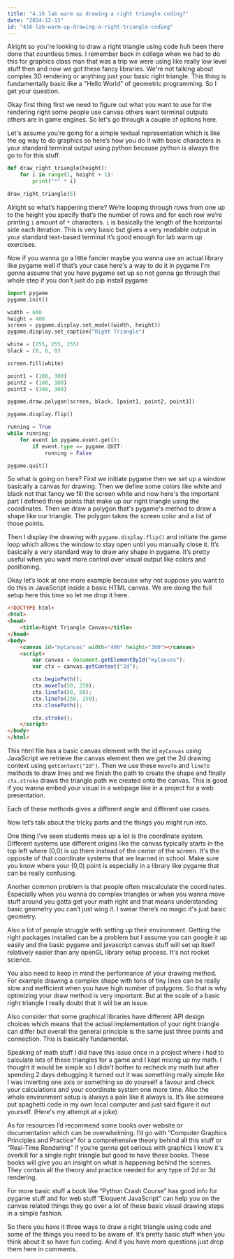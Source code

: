 ```yaml
---
title: "4.16 lab warm up drawing a right triangle coding?"
date: "2024-12-13"
id: "416-lab-warm-up-drawing-a-right-triangle-coding"
---
```


Alright so you're looking to draw a right triangle using code huh been there done that countless times. I remember back in college when we had to do this for graphics class man that was a trip we were using like really low level stuff then and now we got these fancy libraries. We're not talking about complex 3D rendering or anything just your basic right triangle. This thing is fundamentally basic like a "Hello World" of geometric programming. So I get your question.

Okay first thing first we need to figure out what you want to use for the rendering right some people use canvas others want terminal outputs others are in game engines. So let's go through a couple of options here.

Let's assume you’re going for a simple textual representation which is like the og way to do graphics so here’s how you do it with basic characters in your standard terminal output using python because python is always the go to for this stuff.

```python
def draw_right_triangle(height):
    for i in range(1, height + 1):
        print("*" * i)

draw_right_triangle(5)
```

Alright so what’s happening there? We’re looping through rows from one up to the height you specify that’s the number of rows and for each row we’re printing `i` amount of `*` characters. `i` is basically the length of the horizontal side each iteration. This is very basic but gives a very readable output in your standard text-based terminal it’s good enough for lab warm up exercises.

Now if you wanna go a little fancier maybe you wanna use an actual library like pygame well if that’s your case here's a way to do it in pygame I'm gonna assume that you have pygame set up so not gonna go through that whole step if you don’t just do pip install pygame

```python
import pygame
pygame.init()

width = 600
height = 400
screen = pygame.display.set_mode((width, height))
pygame.display.set_caption("Right Triangle")

white = (255, 255, 255)
black = (0, 0, 0)

screen.fill(white)

point1 = (100, 300)
point2 = (100, 100)
point3 = (300, 300)

pygame.draw.polygon(screen, black, [point1, point2, point3])

pygame.display.flip()

running = True
while running:
    for event in pygame.event.get():
        if event.type == pygame.QUIT:
            running = False

pygame.quit()
```

So what is going on here? First we initiate pygame then we set up a window basically a canvas for drawing. Then we define some colors like white and black not that fancy we fill the screen white and now here's the important part I defined three points that make up our right triangle using the coordinates. Then we draw a polygon that's pygame's method to draw a shape like our triangle. The polygon takes the screen color and a list of those points.

Then I display the drawing with `pygame.display.flip()` and initiate the game loop which allows the window to stay open until you manually close it. It’s basically a very standard way to draw any shape in pygame. It’s pretty useful when you want more control over visual output like colors and positioning.

Okay let’s look at one more example because why not suppose you want to do this in JavaScript inside a basic HTML canvas. We are doing the full setup here this time so let me drop it here.

```html
<!DOCTYPE html>
<html>
<head>
    <title>Right Triangle Canvas</title>
</head>
<body>
    <canvas id="myCanvas" width="400" height="300"></canvas>
    <script>
        var canvas = document.getElementById("myCanvas");
        var ctx = canvas.getContext("2d");

        ctx.beginPath();
        ctx.moveTo(50, 250);
        ctx.lineTo(50, 50);
        ctx.lineTo(250, 250);
        ctx.closePath();

        ctx.stroke();
    </script>
</body>
</html>
```

This html file has a basic canvas element with the id `myCanvas` using JavaScript we retrieve the canvas element then we get the 2d drawing context using `getContext("2d")`. Then we use these `moveTo` and `lineTo` methods to draw lines and we finish the path to create the shape and finally `ctx.stroke` draws the triangle path we created onto the canvas. This is good if you wanna embed your visual in a webpage like in a project for a web presentation.

Each of these methods gives a different angle and different use cases.

Now let’s talk about the tricky parts and the things you might run into.

One thing I’ve seen students mess up a lot is the coordinate system. Different systems use different origins like the canvas typically starts in the top left where (0,0) is up there instead of the center of the screen. It's the opposite of that coordinate systems that we learned in school. Make sure you know where your (0,0) point is especially in a library like pygame that can be really confusing.

Another common problem is that people often miscalculate the coordinates. Especially when you wanna do complex triangles or when you wanna move stuff around you gotta get your math right and that means understanding basic geometry you can’t just wing it. I swear there’s no magic it's just basic geometry.

Also a lot of people struggle with setting up their environment. Getting the right packages installed can be a problem but I assume you can google it up easily and the basic pygame and javascript canvas stuff will set up itself relatively easier than any openGL library setup process. It's not rocket science.

You also need to keep in mind the performance of your drawing method. For example drawing a complex shape with tons of tiny lines can be really slow and inefficient when you have high number of polygons. So that is why optimizing your draw method is very important. But at the scale of a basic right triangle I really doubt that it will be an issue.

Also consider that some graphical libraries have different API design choices which means that the actual implementation of your right triangle can differ but overall the general principle is the same just three points and connection. This is basically fundamental.

Speaking of math stuff I did have this issue once in a project where i had to calculate lots of these triangles for a game and I kept mixing up my math. I thought it would be simple so I didn't bother to recheck my math but after spending 2 days debugging it turned out it was something really simple like I was inverting one axis or something so do yourself a favour and check your calculations and your coordinate system one more time. Also the whole environment setup is always a pain like it always is. It’s like someone put spaghetti code in my own local computer and just said figure it out yourself. (Here's my attempt at a joke)

As for resources I’d recommend some books over website or documentation which can be overwhelming. I’d go with “Computer Graphics Principles and Practice” for a comprehensive theory behind all this stuff or “Real-Time Rendering” if you’re gonna get serious with graphics I know it's overkill for a single right triangle but good to have these books. These books will give you an insight on what is happening behind the scenes. They contain all the theory and practice needed for any type of 2d or 3d rendering.

For more basic stuff a book like “Python Crash Course” has good info for pygame stuff and for web stuff “Eloquent JavaScript” can help you on the canvas related things they go over a lot of these basic visual drawing steps in a simple fashion.

So there you have it three ways to draw a right triangle using code and some of the things you need to be aware of. It’s pretty basic stuff when you think about it so have fun coding. And if you have more questions just drop them here in comments.
